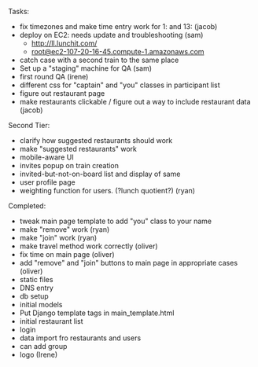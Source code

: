 Tasks:
 - fix timezones and make time entry work for 1: and 13: (jacob)
 - deploy on EC2: needs update and troubleshooting (sam)
   - http://ll.lunchit.com/
   - root@ec2-107-20-16-45.compute-1.amazonaws.com
 - catch case with a second train to the same place
 - Set up a "staging" machine for QA (sam)
 - first round QA (irene)
 - different css for "captain" and "you" classes in participant list
 - figure out restaurant page
 - make restaurants clickable / figure out a way to include restaurant data (jacob)

Second Tier:
 - clarify how suggested restaurants should work
 - make "suggested restaurants" work
 - mobile-aware UI
 - invites popup on train creation
 - invited-but-not-on-board list and display of same
 - user profile page
 - weighting function for users. (?lunch quotient?) (ryan)
 
Completed:
 - tweak main page template to add "you" class to your name
 - make "remove" work (ryan)
 - make "join" work (ryan)
 - make travel method work correctly (oliver)
 - fix time on main page  (oliver)
 - add "remove" and "join" buttons to main page in appropriate cases (oliver)
 - static files
 - DNS entry
 - db setup
 - initial models
 - Put Django template tags in main_template.html
 - initial restaurant list
 - login
 - data import fro restaurants and users
 - can add group
 - logo (Irene)
